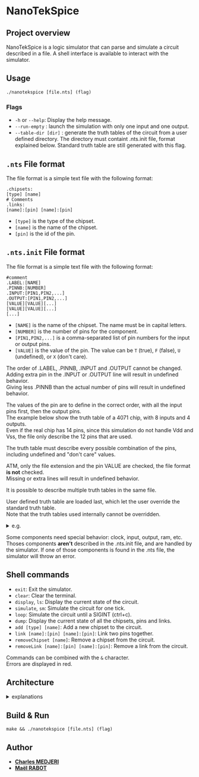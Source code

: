 # NanoTekSpice

## Project overview

NanoTekSpice is a logic simulator that can parse and simulate a circuit described in a file.
A shell interface is available to interact with the simulator.

## Usage

    ./nanotekspice [file.nts] (flag)

### Flags

- `-h` or `--help`: Display the help message.
- `--run-empty` : launch the simulation with only one input and one output.
- `--table-dir [dir]` : generate the truth tables of the circuit from a user defined directory. The directory must containt .nts.init file, format explained below. Standard truth table are still generated with this flag.

## `.nts` File format

The file format is a simple text file with the following format:

    .chipsets:
    [type] [name]
    # Comments
    .links:
    [name]:[pin] [name]:[pin]

- `[type]` is the type of the chipset.
- `[name]` is the name of the chipset.
- `[pin]` is the id of the pin.

## `.nts.init` File format

The file format is a simple text file with the following format:

    #comment
    .LABEL:[NAME]
    .PINNB:[NUMBER]
    .INPUT:[PIN1,PIN2,...]
    .OUTPUT:[PIN1,PIN2,...]
    [VALUE][VALUE][...]
    [VALUE][VALUE][...]
    [...]

- `[NAME]` is the name of the chipset. The name must be in capital letters.
- `[NUMBER]` is the number of pins for the component.
- `[PIN1,PIN2,...]` is a comma-separated list of pin numbers for the input or output pins.
- `[VALUE]` is the value of the pin. The value can be `T` (true), `F` (false), `U` (undefined), or `X` (don't care).

The order of .LABEL, .PINNB, .INPUT and .OUTPUT cannot be changed.<br>
Adding extra pin in the .INPUT or .OUTPUT line will result in undefined behavior.<br>
Giving less .PINNB than the actual number of pins will result in undefined behavior.

The values of the pin are to define in the correct order, with all the input pins first, then the output pins.<br>
The example below show the truth table of a 4071 chip, with 8 inputs and 4 outputs.<br>
Even if the real chip has 14 pins, since this simulation do not handle Vdd and Vss, the file only describe the 12 pins that are used.

The truth table must describe every possible combination of the pins, including undefined and "don't care" values.

ATM, only the file extension and the pin VALUE are checked, the file format **is not** checked.<br>
Missing or extra lines will result in undefined behavior.

It is possible to describe multiple truth tables in the same file.

User defined truth table are loaded last, which let the user override the standard truth table.<br>Note that the truth tables used internally cannot be overridden.
<details>
  <summary>e.g.</summary>

    # 4071 Truth Table
    .LABEL:4071
    .PINNB:12
    .INPUT:1,2,5,6,8,9,12,13
    .OUTPUT:3,4,10,11
    TTXXXXXX TXXX
    TFXXXXXXTXXX
    TUXXXXXXTXXX
    FTXXXXXXTXXX
    FFXXXXXXFXXX
    FUXXXXXXFXXX
    UTXXXXXXTXXX
    UUXXXXXXFXXX
    UUXXXXXXUXXX
    XXTTXXXXXTXX
    XXTFXXXXXTXX
    XXTUXXXXXTXX
    XXFTXXXXXTXX
    XXFFXXXXXFXX
    XXFUXXXXXFXX
    XXUTXXXXXTXX
    XXUUXXXXXFXX
    XXUUXXXXXUXX
    XXXXTTXXXXTX
    XXXXTFXXXXTX
    XXXXTUXXXXTX
    XXXXFTXXXXTX
    XXXXFFXXXXFX
    XXXXFUXXXXFX
    XXXXUTXXXXTX
    XXXXUUXXXXFX
    XXXXUUXXXXUX
    XXXXXXTTXXXT
    XXXXXXTFXXXT
    XXXXXXTUXXXT
    XXXXXXFTXXXT
    XXXXXXFFXXXF
    XXXXXXFUXXXF
    XXXXXXUTXXXT
    XXXXXXUUXXXF
    XXXXXXUUXXXU

</details>

Some components need special behavior: clock, input, output, ram, etc.<br>
Thoses components **aren't** described in the .nts.init file, and are handled by the simulator.
If one of those components is found in the .nts file, the simulator will throw an error.

## Shell commands

- `exit`: Exit the simulator.
- `clear`: Clear the terminal.
- `display`, `ls`: Display the current state of the circuit.
- `simulate`, `sm`: Simulate the circuit for one tick.
- `loop`: Simulate the circuit until a SIGINT (ctrl+c).
- `dump`: Display the current state of all the chipsets, pins and links.
- `add [type] [name]`: Add a new chipset to the circuit.
- `link [name]:[pin] [name]:[pin]`: Link two pins together.
- `removeChipset [name]`: Remove a chipset from the circuit.
- `removeLink [name]:[pin] [name]:[pin]`: Remove a link from the circuit.

Commands can be combined with the `&` character.<br>
Errors are displayed in red.

## Architecture

<details>
  <summary>explanations</summary>

### Component Management

The `Manager` class is responsible for managing components in the application. It uses a factory pattern to create components based on their type. The `_factory` method is used to create components of various types, including logic gates and special components like input, output, clock, true, and false. The created component is then added to the `_components` map using the `_addComponent` method.

### Link Management

The `Manager` class also manages the links between components. The `addLink` method is used to establish a link between two components. It takes the source component, source pin, destination component, and destination pin as parameters. The `removeLink` method is used to remove a link between two components.

### Simulation

The `Manager` class handles the simulation of the circuit. The `simulate` method is used to update the state of all components in the circuit based on the current tick.

### Parsing

The `Manager` class is responsible for parsing command line arguments and .nts files. It uses the `_parserLoop` method to read each line of the file and handle different stages of parsing, such as chipset and link stages.

### Truth Tables

The `Manager` class initializes truth tables from a specified directory using the `initializeTruthTables` method. It reads each file in the directory and generates a truth table from it using the `_generateTruthTableFromFile` method.

### Command Execution

The `Manager` class can execute various commands, such as `simulate`, `display`, `dump`, and `loop`. It also handles commands for adding and removing links and chipsets. The `_handleCommand` method is used to execute a command based on the input string.

### Error Handling

The `CustomError` class is used to handle custom exceptions in the application. It is thrown when an error occurs, such as when a file cannot be opened or an invalid character is found in a truth table.

</details>

## Build & Run

    make && ./nanotekspice [file.nts] (flag)

## Author

- [**Charles MEDJERI**](https://www.linkedin.com/in/charles-madjeri/)
- [**Maël RABOT**](https://www.linkedin.com/in/mael-rabot/)
